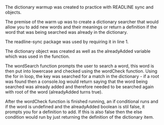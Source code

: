 The dictionary warmup was created to practice with READLINE sync and objects. 

The premise of the warm up was to create a dictionary searcher that would allow you to add new words and their meanings or return a definition if the word that was being searched was already in the dictionary. 

The readline-sync package was used by requiring it in line 1. 

The dictionary object was created as well as the alreadyAdded variable which was used in the function. 

The wordSearch function prompts the user to search a word, this word is then put into lowercase and checked using the wordCheck function. Using the for in loop, the key was searched for a match in the dictionary - if a root was found then a console.log would return saying that the word being searched was already added and therefore needed to be searched again with root of the word (alreadyAdded turns true). 

After the wordCheck function is finished running, an if conditional runs and if the word is undefined and the alreadyAdded boolean is stil false, it prompts you for a definition to add. If this is also false then the else condition would run by just returning the definition of the dictionary item. 


